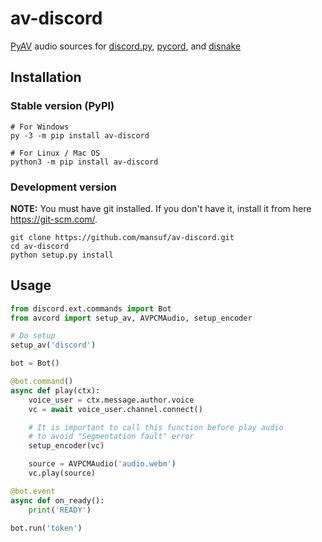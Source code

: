 # av-discord

[PyAV](https://github.com/PyAV-Org/PyAV) audio sources for [discord.py](https://github.com/Rapptz/discord.py), 
[pycord](https://github.com/Pycord-Development/pycord), 
and [disnake](https://github.com/DisnakeDev/disnake)

## Installation

### Stable version (PyPI)

```shell
# For Windows
py -3 -m pip install av-discord

# For Linux / Mac OS
python3 -m pip install av-discord
```

### Development version

**NOTE:** You must have git installed. If you don't have it, install it from here https://git-scm.com/.

```shell
git clone https://github.com/mansuf/av-discord.git
cd av-discord
python setup.py install
```

## Usage

```python
from discord.ext.commands import Bot
from avcord import setup_av, AVPCMAudio, setup_encoder

# Do setup
setup_av('discord')

bot = Bot()

@bot.command()
async def play(ctx):
    voice_user = ctx.message.author.voice
    vc = await voice_user.channel.connect()

    # It is important to call this function before play audio
    # to avoid "Segmentation fault" error
    setup_encoder(vc)

    source = AVPCMAudio('audio.webm')
    vc.play(source)

@bot.event
async def on_ready():
    print('READY')

bot.run('token')
```